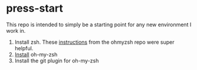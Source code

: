 # press-start

This repo is intended to simply be a starting point for any new environment I work in.

1. Install zsh. These [instructions](https://github.com/ohmyzsh/ohmyzsh/wiki/Installing-ZSH#install-and-set-up-zsh-as-default) from the ohmyzsh repo were super helpful.
1. [Install](https://github.com/ohmyzsh/ohmyzsh#basic-installation) oh-my-zsh
1. Install the git plugin for oh-my-zsh
